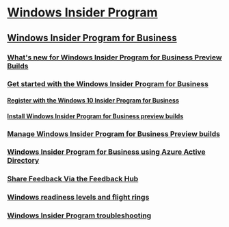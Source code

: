 # [Windows Insider Program](https://docs.microsoft.com/en-us/windows-insider/)
## [Windows Insider Program for Business](index.md)
### [What's new for Windows Insider Program for Business Preview Builds](wip-4-biz-whats-new.md)
### [Get started with the Windows Insider Program for Business](wip-4-biz-get-started.md)
#### [Register with the Windows 10 Insider Program for Business](wip-4-biz-register.md)
#### [Install Windows Insider Program for Business preview builds](wip-4-biz-install.md)
### [Manage Windows Insider Program for Business Preview builds](wip-4-biz-manage-builds.md)
### [Windows Insider Program for Business using Azure Active Directory](wip-4-biz-ADD.md)
### [Share Feedback Via the Feedback Hub](wip-4-biz-feedback-hub.md)
### [Windows readiness levels and flight rings](wip-4-biz-flight-levels-and-rings.md)
### [Windows Insider Program troubleshooting](wip-4-biz-troubleshooting.md)

